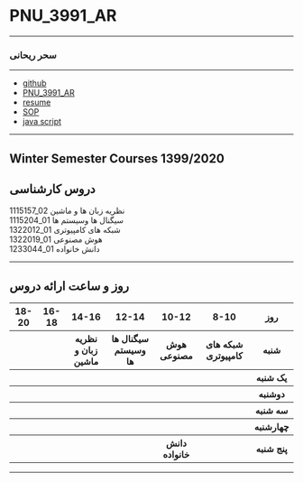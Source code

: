 # PNU_3991_AR
---------
### سحر ریحانی
 
---
- [github](https://github.com/saharreyhani)
- [PNU_3991_AR](https://github.com/saharreyhani/PNU_3991_AR)
- [resume](https://saharreyhani.github.io/sahar-reyhani.github.io/)
- [SOP](https://saharreyhani.github.io/SOP/)
- [java script](js.pdf)

------------------
## Winter Semester Courses 1399/2020

## دروس کارشناسی

1115157_02 نظریه زبان ها و ماشین
<br>
1115204_01  سیگنال ها وسیستم ها
<br>
1322012_01 شبکه های کامپیوتری
<br>
1322019_01 هوش مصنوعی
<br>
1233044_01 دانش خانواده
<br>


--------------

## روز و ساعت ارائه دروس

<table style="width:100%">
  <tr>
    <th>18-20</th>
    <th>16-18</th>
    <th>14-16</th>
    <th>12-14</th>
    <th>10-12</th>
    <th>8-10</th>
    <th>روز</th>
  </tr>
  <tr>
    <th></th>
    <th></th>
    <th>نظریه زبان و ماشین</th>
    <th>سیگنال ها وسیستم ها</th>
    <th>هوش مصنوعی</th>
    <th>شبکه های کامپیوتری</th>
    <th>شنبه</th>
  </tr>
   <tr>
    <th></th>
    <th></th>
    <th></th>
    <th></th>
    <th></th>
    <th></th>
    <th>یک شنبه</th>
  </tr>
   <tr>
     <th></th>
     <th></th>
     <th></th>
     <th></th>
     <th></th>
     <th></th>   
    <th>دوشنبه</th>
  </tr>
   <tr>
    <th></th>
    <th></th>
    <th></th>
    <th></th>
    <th></th>
    <th></th>
    <th>سه شنبه</th>
  </tr>
   <tr>
    <th></th>
    <th></th>
    <th></th>
    <th></th>
    <th></th>
    <th></th>
    <th>چهارشنبه</th>
  </tr>
   <tr>
    <th></th>
    <th></th>
    <th></th>
    <th></th>
    <th>دانش خانواده</th>
    <th></th>
    <th>پنج شنبه</th>
  </tr>
</table>

--------------
